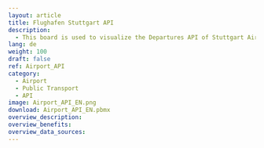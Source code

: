 ```yaml
---
layout: article
title: Flughafen Stuttgart API
description: 
  - This board is used to visualize the Departures API of Stuttgart Airport.
lang: de
weight: 100
draft: false
ref: Airport_API
category:
  - Airport
  - Public Transport
  - API
image: Airport_API_EN.png
download: Airport_API_EN.pbmx
overview_description:
overview_benefits:
overview_data_sources:
---
```

